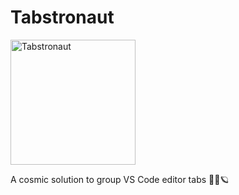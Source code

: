 # Tabstronaut
<img src="https://user-images.githubusercontent.com/29454433/236680801-08f3021c-4a9e-46b0-8cb3-ff9c180c835e.png" alt="Tabstronaut" width="200">

A cosmic solution to group VS Code editor tabs 👩‍🚀🪐

